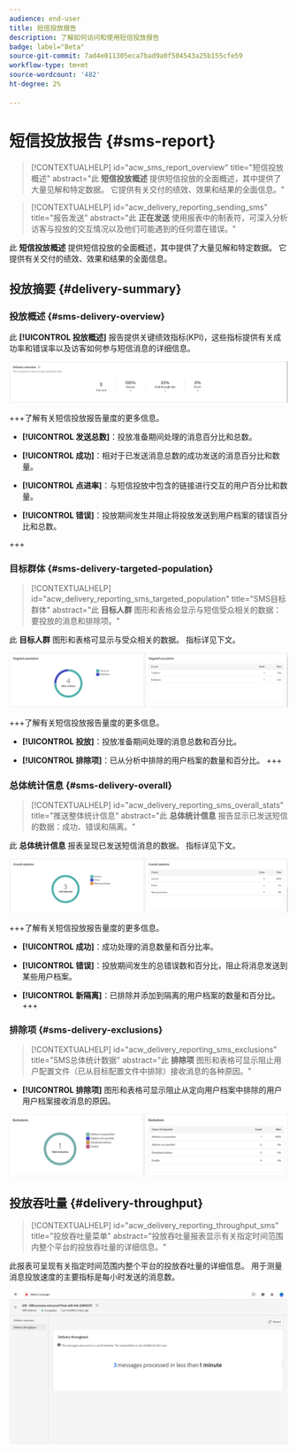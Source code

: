 ```yaml
---
audience: end-user
title: 短信投放报告
description: 了解如何访问和使用短信投放报告
badge: label="Beta"
source-git-commit: 7ad4e011305eca7bad9a0f504543a25b155cfe59
workflow-type: tm+mt
source-wordcount: '482'
ht-degree: 2%

---
```


# 短信投放报告 {#sms-report}

>[!CONTEXTUALHELP]
>id="acw_sms_report_overview"
>title="短信投放概述"
>abstract="此 **短信投放概述** 提供短信投放的全面概述，其中提供了大量见解和特定数据。 它提供有关交付的绩效、效果和结果的全面信息。"

>[!CONTEXTUALHELP]
>id="acw_delivery_reporting_sending_sms"
>title="报告发送"
>abstract="此 **正在发送** 使用报表中的制表符，可深入分析访客与投放的交互情况以及他们可能遇到的任何潜在错误。"

此 **短信投放概述** 提供短信投放的全面概述，其中提供了大量见解和特定数据。 它提供有关交付的绩效、效果和结果的全面信息。

## 投放摘要 {#delivery-summary}

### 投放概述 {#sms-delivery-overview}

此 **[!UICONTROL 投放概述]** 报告提供关键绩效指标(KPI)，这些指标提供有关成功率和错误率以及访客如何参与短信消息的详细信息。

![](assets/reporting_sms_3.png)

+++了解有关短信投放报告量度的更多信息。

* **[!UICONTROL 发送总数]**：投放准备期间处理的消息百分比和总数。

* **[!UICONTROL 成功]**：相对于已发送消息总数的成功发送的消息百分比和数量。

* **[!UICONTROL 点进率]**：与短信投放中包含的链接进行交互的用户百分比和数量。

* **[!UICONTROL 错误]**：投放期间发生并阻止将投放发送到用户档案的错误百分比和总数。

+++


### 目标群体 {#sms-delivery-targeted-population}


>[!CONTEXTUALHELP]
>id="acw_delivery_reporting_sms_targeted_population"
>title="SMS目标群体"
>abstract="此 **目标人群** 图形和表格会显示与短信受众相关的数据：要投放的消息和排除项。"

此 **目标人群** 图形和表格可显示与受众相关的数据。 指标详见下文。

![](assets/reporting_sms_4.png)

+++了解有关短信投放报告量度的更多信息。

* **[!UICONTROL 投放]**：投放准备期间处理的消息总数和百分比。

* **[!UICONTROL 排除项]**：已从分析中排除的用户档案的数量和百分比。
+++


### 总体统计信息 {#sms-delivery-overall}


>[!CONTEXTUALHELP]
>id="acw_delivery_reporting_sms_overall_stats"
>title="推送整体统计信息"
>abstract="此 **总体统计信息** 报告显示已发送短信的数据：成功、错误和隔离。"

此 **总体统计信息** 报表呈现已发送短信消息的数据。 指标详见下文。

![](assets/reporting_sms_5.png)

+++了解有关短信投放报告量度的更多信息。

* **[!UICONTROL 成功]**：成功处理的消息数量和百分比率。

* **[!UICONTROL 错误]**：投放期间发生的总错误数和百分比，阻止将消息发送到某些用户档案。

* **[!UICONTROL 新隔离]**：已排除并添加到隔离的用户档案的数量和百分比。
+++

### 排除项 {#sms-delivery-exclusions}


>[!CONTEXTUALHELP]
>id="acw_delivery_reporting_sms_exclusions"
>title="SMS总体统计数据"
>abstract="此 **排除项** 图形和表格可显示阻止用户配置文件（已从目标配置文件中排除）接收消息的各种原因。"


* **[!UICONTROL 排除项]** 图形和表格可显示阻止从定向用户档案中排除的用户用户档案接收消息的原因。

![](assets/reporting_sms_6.png)

## 投放吞吐量 {#delivery-throughput}

>[!CONTEXTUALHELP]
>id="acw_delivery_reporting_throughput_sms"
>title="投放吞吐量菜单"
>abstract="投放吞吐量报表显示有关指定时间范围内整个平台的投放吞吐量的详细信息。"

此报表可呈现有关指定时间范围内整个平台的投放吞吐量的详细信息。 用于测量消息投放速度的主要指标是每小时发送的消息数。

![](assets/reporting_sms_2.png)

